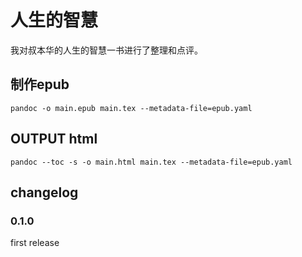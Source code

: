 # 人生的智慧

我对叔本华的人生的智慧一书进行了整理和点评。



## 制作epub

```
pandoc -o main.epub main.tex --metadata-file=epub.yaml
```

## OUTPUT html

```
pandoc --toc -s -o main.html main.tex --metadata-file=epub.yaml
```





## changelog

### 0.1.0

first release

